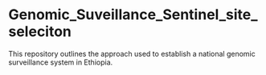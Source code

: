 # Genomic_Suveillance_Sentinel_site_seleciton
This repository outlines the approach used to establish a national genomic surveillance system in Ethiopia.
